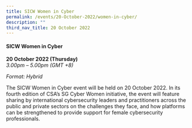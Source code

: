 ```yaml
---
title: SICW Women in Cyber
permalink: /events/20-October-2022/women-in-cyber/
description: ""
third_nav_title: 20 October 2022
---
```


#### **SICW Women in Cyber**

**20 October 2022 (Thursday)**  
*3.00pm – 5.00pm (GMT +8)*

*Format: Hybrid*

The SICW Women in Cyber event will be held on 20 October 2022. In its fourth edition of CSA’s SG Cyber Women initiative, the event will feature sharing by international cybersecurity leaders and practitioners across the public and private sectors on the challenges they face, and how platforms can be strengthened to provide support for female cybersecurity professionals.